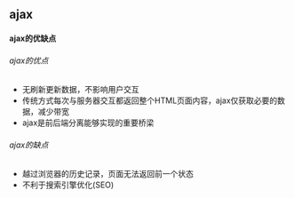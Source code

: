 ## ajax

#### ajax的优缺点

###### ajax的优点

* 无刷新更新数据，不影响用户交互
* 传统方式每次与服务器交互都返回整个HTML页面内容，ajax仅获取必要的数据，减少带宽
* ajax是前后端分离能够实现的重要桥梁

###### ajax的缺点

* 越过浏览器的历史记录，页面无法返回前一个状态
* 不利于搜索引擎优化(SEO)